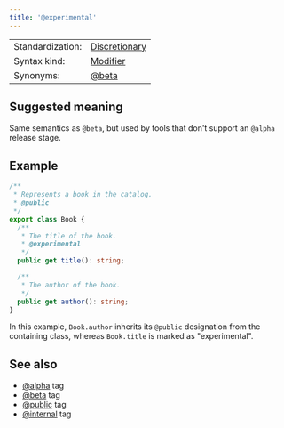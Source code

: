 ```yaml
---
title: '@experimental'
---
```


<!-- prettier-ignore-start -->
|    |    |
| -- | -- |
| Standardization: | [Discretionary](https://tsdoc.org/pages/spec/standardization_groups/) |
| Syntax kind: | [Modifier](https://tsdoc.org/pages/spec/tag_kinds/) |
| Synonyms: | [@beta](https://tsdoc.org/pages/tags/beta/) |
<!-- prettier-ignore-end -->

## Suggested meaning

Same semantics as `@beta`, but used by tools that don't support an `@alpha` release stage.

## Example

```ts
/**
 * Represents a book in the catalog.
 * @public
 */
export class Book {
  /**
   * The title of the book.
   * @experimental
   */
  public get title(): string;

  /**
   * The author of the book.
   */
  public get author(): string;
}
```

In this example, `Book.author` inherits its `@public` designation from the containing class,
whereas `Book.title` is marked as "experimental".

## See also

- [@alpha](https://tsdoc.org/pages/tags/alpha/) tag
- [@beta](https://tsdoc.org/pages/tags/beta/) tag
- [@public](https://tsdoc.org/pages/tags/public/) tag
- [@internal](https://tsdoc.org/pages/tags/internal/) tag
